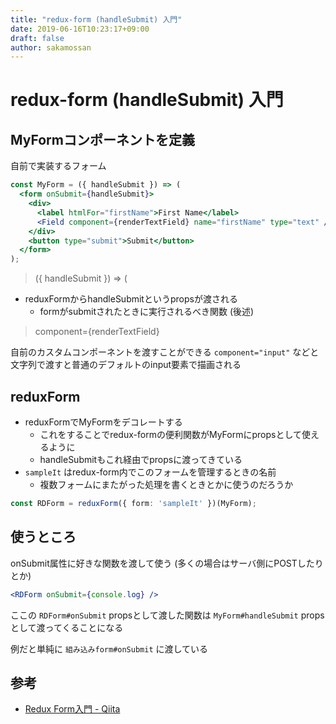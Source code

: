 ```yaml
---
title: "redux-form (handleSubmit) 入門"
date: 2019-06-16T10:23:17+09:00
draft: false
author: sakamossan
---
```



# redux-form (handleSubmit) 入門

## MyFormコンポーネントを定義

自前で実装するフォーム

```jsx
const MyForm = ({ handleSubmit }) => (
  <form onSubmit={handleSubmit}>
    <div>
      <label htmlFor="firstName">First Name</label>
      <Field component={renderTextField} name="firstName" type="text" />
    </div>
    <button type="submit">Submit</button>
  </form>
);
```

> ({ handleSubmit }) => (

- reduxFormからhandleSubmitというpropsが渡される
  - formがsubmitされたときに実行されるべき関数 (後述)

> component={renderTextField}

自前のカスタムコンポーネントを渡すことができる
`component="input"` などと文字列で渡すと普通のデフォルトのinput要素で描画される

## reduxForm

- reduxFormでMyFormをデコレートする
  - これをすることでredux-formの便利関数がMyFormにpropsとして使えるように
  - handleSubmitもこれ経由でpropsに渡ってきている
- `sampleIt` はredux-form内でこのフォームを管理するときの名前
  - 複数フォームにまたがった処理を書くときとかに使うのだろうか

```ts
const RDForm = reduxForm({ form: 'sampleIt' })(MyForm);
```


## 使うところ

onSubmit属性に好きな関数を渡して使う
(多くの場合はサーバ側にPOSTしたりとか)

```jsx
<RDForm onSubmit={console.log} />
```

ここの `RDForm#onSubmit` propsとして渡した関数は
`MyForm#handleSubmit` propsとして渡ってくることになる

例だと単純に `組み込みform#onSubmit` に渡している


## 参考

- [Redux Form入門 - Qiita](https://qiita.com/yhosok/items/ab8e990403749690d846)
